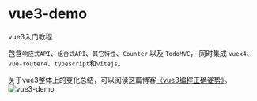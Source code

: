 # vue3-demo

vue3入门教程

包含`响应式API`、`组合式API`、`其它特性`、`Counter` 以及 `TodoMVC`，
同时集成 `vuex4`、`vue-router4`、`typescript`和`vitejs`。

关于vue3整体上的变化总结，可以阅读这篇博客[《vue3编程正确姿势》](https://zhuanlan.zhihu.com/p/328694623)。
![vue3-demo](https://user-images.githubusercontent.com/1866848/100843817-e58ed480-34b5-11eb-9956-faac8a1d43c8.png)